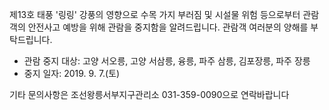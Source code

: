 제13호 태풍 '링링' 강풍의 영향으로 수목 가지 부러짐 및 시설물 위험 등으로부터 관람객의 안전사고 예방을 위해 관람을 중지함을 알려드립니다. 관람객 여러분의 양해를 부탁드립니다.

- 관람 중지 대상: 고양 서오릉, 고양 서삼릉, 융릉, 파주 삼릉, 김포장릉, 파주 장릉
- 중지 일자: 2019. 9. 7.(토)

기타 문의사항은 조선왕릉서부지구관리소 031-359-0090으로 연락바랍니다